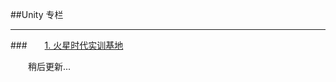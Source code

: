 ##Unity 专栏

---

###&emsp;&emsp;[1.  火星时代实训基地](http://edu.hxsd.com/topic/2016/2016u3d/)

&emsp;&emsp;稍后更新...